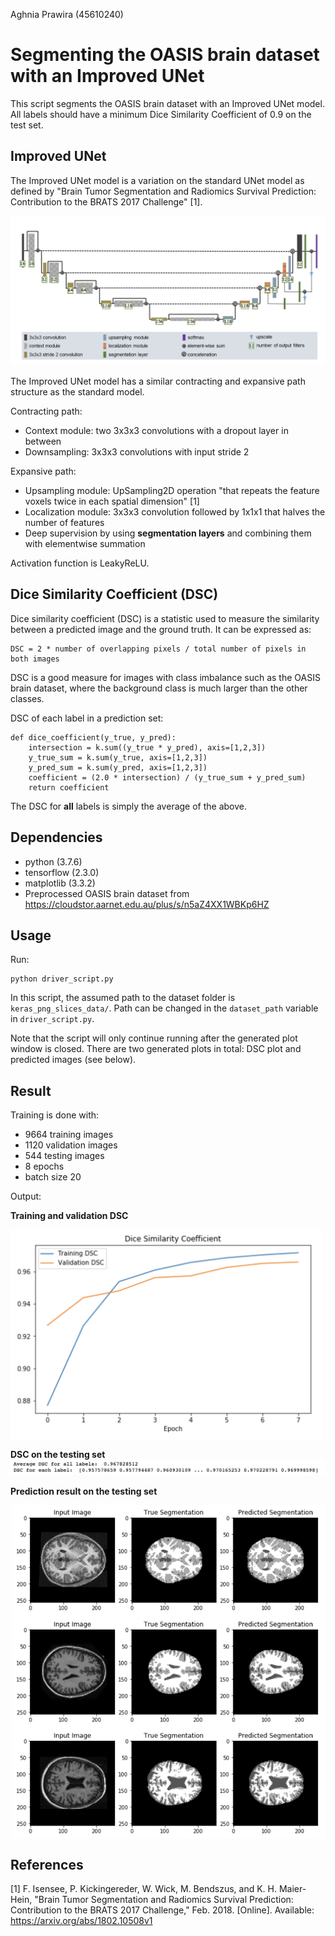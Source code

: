Aghnia Prawira (45610240)
# Segmenting the OASIS brain dataset with an Improved UNet

This script segments the OASIS brain dataset with an Improved UNet model. All labels should have a minimum Dice Similarity Coefficient of 0.9 on the test set.

## Improved UNet
The Improved UNet model is a variation on the standard UNet model as defined by "Brain Tumor Segmentation and Radiomics Survival Prediction: Contribution to the BRATS 2017 Challenge" [1].

![unet](images/improved_unet.png)

The Improved UNet model has a similar contracting and expansive path structure as the standard model.

Contracting path:
- Context module: two 3x3x3 convolutions with a dropout layer in between
- Downsampling: 3x3x3 convolutions with input stride 2

Expansive path:
- Upsampling module: UpSampling2D operation "that repeats the feature voxels twice in each spatial
dimension" [1]
- Localization module: 3x3x3 convolution followed by 1x1x1 that halves the number of features
- Deep supervision by using **segmentation layers** and combining them with elementwise summation

Activation function is LeakyReLU.

## Dice Similarity Coefficient (DSC)
Dice similarity coefficient (DSC) is a statistic used to measure the similarity between a predicted image and the ground truth. It can be expressed as:

```
DSC = 2 * number of overlapping pixels / total number of pixels in both images
```

DSC is a good measure for images with class imbalance such as the OASIS brain dataset, where the background class is much larger than the other classes.

DSC of each label in a prediction set:
```
def dice_coefficient(y_true, y_pred):
    intersection = k.sum((y_true * y_pred), axis=[1,2,3])
    y_true_sum = k.sum(y_true, axis=[1,2,3])
    y_pred_sum = k.sum(y_pred, axis=[1,2,3])
    coefficient = (2.0 * intersection) / (y_true_sum + y_pred_sum)
    return coefficient
```

The DSC for **all** labels is simply the average of the above.

## Dependencies
- python (3.7.6)
- tensorflow (2.3.0)
- matplotlib (3.3.2)
- Preprocessed OASIS brain dataset from https://cloudstor.aarnet.edu.au/plus/s/n5aZ4XX1WBKp6HZ

## Usage
Run:
```
python driver_script.py
```
In this script, the assumed path to the dataset folder is `keras_png_slices_data/`.
Path can be changed in the `dataset_path` variable in `driver_script.py`.

Note that the script will only continue running after the generated plot window is closed. There are two generated plots in total: DSC plot and predicted images (see below).

## Result
Training is done with:
- 9664 training images
- 1120 validation images
- 544 testing images
- 8 epochs
- batch size 20

Output:

**Training and validation DSC**

<img src="https://github.com/fwrhine/PatternFlow/blob/topic-recognition/recognition/4561024-improved-unet/images/dsc_plot.png" width=500 align=center>

**DSC on the testing set**
![dsc](images/dsc.png)

**Prediction result on the testing set**

<img src="https://github.com/fwrhine/PatternFlow/blob/topic-recognition/recognition/4561024-improved-unet/images/prediction.png" width=700 align=center>

## References
[1] F. Isensee, P. Kickingereder, W. Wick, M. Bendszus, and K. H. Maier-Hein, "Brain Tumor Segmentation and Radiomics Survival Prediction: Contribution to the BRATS 2017 Challenge," Feb. 2018. [Online]. Available:
https://arxiv.org/abs/1802.10508v1
